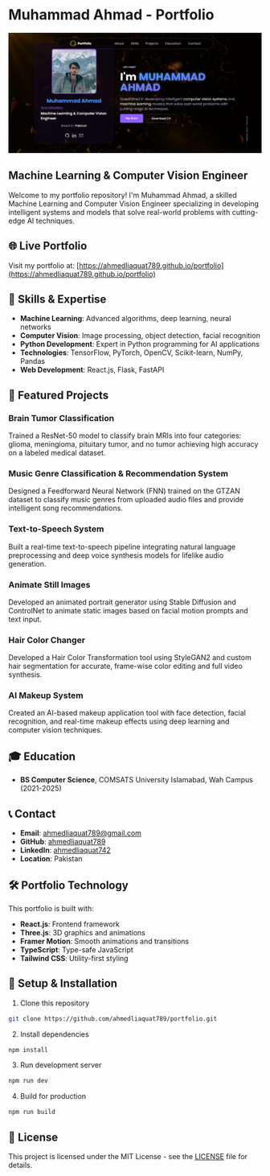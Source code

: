 # Muhammad Ahmad - Portfolio

<p align="center">
  <img src="src\assets\ss.png" alt="Muhammad Ahmad - Portfolio" width="800"/>
</p>

## Machine Learning & Computer Vision Engineer

Welcome to my portfolio repository! I'm Muhammad Ahmad, a skilled Machine Learning and Computer Vision Engineer specializing in developing intelligent systems and models that solve real-world problems with cutting-edge AI techniques.

## 🌐 Live Portfolio

Visit my portfolio at: [https://ahmedliaquat789.github.io/portfolio](https://ahmedliaquat789.github.io/portfolio)

## 💼 Skills & Expertise

- **Machine Learning**: Advanced algorithms, deep learning, neural networks
- **Computer Vision**: Image processing, object detection, facial recognition
- **Python Development**: Expert in Python programming for AI applications
- **Technologies**: TensorFlow, PyTorch, OpenCV, Scikit-learn, NumPy, Pandas
- **Web Development**: React.js, Flask, FastAPI

## 🚀 Featured Projects

### Brain Tumor Classification
Trained a ResNet-50 model to classify brain MRIs into four categories: glioma, meningioma, pituitary tumor, and no tumor achieving high accuracy on a labeled medical dataset.

### Music Genre Classification & Recommendation System
Designed a Feedforward Neural Network (FNN) trained on the GTZAN dataset to classify music genres from uploaded audio files and provide intelligent song recommendations.

### Text-to-Speech System
Built a real-time text-to-speech pipeline integrating natural language preprocessing and deep voice synthesis models for lifelike audio generation.

### Animate Still Images
Developed an animated portrait generator using Stable Diffusion and ControlNet to animate static images based on facial motion prompts and text input.

### Hair Color Changer
Developed a Hair Color Transformation tool using StyleGAN2 and custom hair segmentation for accurate, frame-wise color editing and full video synthesis.

### AI Makeup System
Created an AI-based makeup application tool with face detection, facial recognition, and real-time makeup effects using deep learning and computer vision techniques.

## 🎓 Education

- **BS Computer Science**, COMSATS University Islamabad, Wah Campus (2021-2025)

## 📞 Contact

- **Email**: ahmedliaquat789@gmail.com
- **GitHub**: [ahmedliaquat789](https://github.com/ahmedliaquat789)
- **LinkedIn**: [ahmedliaquat742](https://linkedin.com/in/ahmedliaquat742/)
- **Location**: Pakistan

## 🛠️ Portfolio Technology

This portfolio is built with:

- **React.js**: Frontend framework
- **Three.js**: 3D graphics and animations
- **Framer Motion**: Smooth animations and transitions
- **TypeScript**: Type-safe JavaScript
- **Tailwind CSS**: Utility-first styling

## 🔧 Setup & Installation

1. Clone this repository
```bash
git clone https://github.com/ahmedliaquat789/portfolio.git
```

2. Install dependencies
```bash
npm install
```

3. Run development server
```bash
npm run dev
```

4. Build for production
```bash
npm run build
```

## 📃 License

This project is licensed under the MIT License - see the [LICENSE](LICENSE) file for details.
